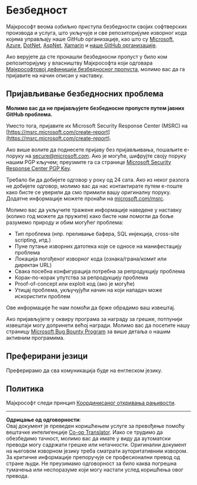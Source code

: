 <!--
CO_OP_TRANSLATOR_METADATA:
{
  "original_hash": "8587f83cfded1bfab99fda4022f4df89",
  "translation_date": "2025-08-28T12:00:19+00:00",
  "source_file": "SECURITY.md",
  "language_code": "sr"
}
-->
# Безбедност

Мајкрософт веома озбиљно приступа безбедности својих софтверских производа и услуга, што укључује и све репозиторијуме изворног кода којима управљају наше GitHub организације, као што су [Microsoft](https://github.com/Microsoft), [Azure](https://github.com/Azure), [DotNet](https://github.com/dotnet), [AspNet](https://github.com/aspnet), [Xamarin](https://github.com/xamarin) и [наше GitHub организације](https://opensource.microsoft.com/).

Ако верујете да сте пронашли безбедносни пропуст у било ком репозиторијуму у власништву Мајкрософта који одговара [Мајкрософтовој дефиницији безбедносног пропуста](https://docs.microsoft.com/en-us/previous-versions/tn-archive/cc751383(v=technet.10)), молимо вас да га пријавите на начин описан у наставку.

## Пријављивање безбедносних проблема

**Молимо вас да не пријављујете безбедносне пропусте путем јавних GitHub проблема.**

Уместо тога, пријавите их Microsoft Security Response Center (MSRC) на [https://msrc.microsoft.com/create-report](https://msrc.microsoft.com/create-report).

Ако више волите да поднесете пријаву без пријављивања, пошаљите е-поруку на [secure@microsoft.com](mailto:secure@microsoft.com). Ако је могуће, шифрујте своју поруку нашим PGP кључем; преузмите га са странице [Microsoft Security Response Center PGP Key](https://www.microsoft.com/en-us/msrc/pgp-key-msrc).

Требало би да добијете одговор у року од 24 сата. Ако из неког разлога не добијете одговор, молимо вас да нас контактирате путем е-поште како бисте се уверили да смо примили вашу оригиналну поруку. Додатне информације можете пронаћи на [microsoft.com/msrc](https://www.microsoft.com/msrc).  

Молимо вас да укључите тражене информације наведене у наставку (колико год можете да пружите) како бисте нам помогли да боље разумемо природу и обим могућег проблема:

  * Тип проблема (нпр. преливање бафера, SQL инјекција, cross-site scripting, итд.)
  * Пуне путање изворних датотека које се односе на манифестацију проблема
  * Локација погођеног изворног кода (ознака/грана/комит или директан URL)
  * Свака посебна конфигурација потребна за репродукцију проблема
  * Корак-по-корак упутства за репродукцију проблема
  * Proof-of-concept или exploit код (ако је могуће)
  * Утицај проблема, укључујући начин на који нападач може искористити проблем

Ове информације ће нам помоћи да брже обрадимо ваш извештај.

Ако пријављујете у оквиру програма за награду за грешке, потпунији извештаји могу допринети већој награди. Молимо вас да посетите нашу страницу [Microsoft Bug Bounty Program](https://microsoft.com/msrc/bounty) за више детаља о нашим активним програмима.

## Преферирани језици

Преферирамо да сва комуникација буде на енглеском језику.

## Политика

Мајкрософт следи принцип [Координисаног откривања рањивости](https://www.microsoft.com/en-us/msrc/cvd).

---

**Одрицање од одговорности**:  
Овај документ је преведен коришћењем услуге за превођење помоћу вештачке интелигенције [Co-op Translator](https://github.com/Azure/co-op-translator). Иако се трудимо да обезбедимо тачност, молимо вас да имате у виду да аутоматски преводи могу садржати грешке или нетачности. Оригинални документ на његовом изворном језику треба сматрати ауторитативним извором. За критичне информације препоручује се професионални превод од стране људи. Не преузимамо одговорност за било каква погрешна тумачења или неспоразуме који могу настати услед коришћења овог превода.